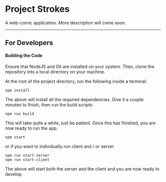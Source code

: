 # Project Strokes
A web-comic application. More description will come soon.

---

## For Developers

#### Building the Code

Ensure that NodeJS and Git are installed on your system. Then, clone the repository into a local directory on your machine.

At the root of the project directory, run the following inside a terminal:

```
npm install
```

The above will install all the required dependencies. Give it a couple minutes to finish, then run the build scripts:

```
npm run build
```

This will take quite a while, just be patient. Once this has finished, you are now ready to run the app.

```
npm start
```
or if you want to individually run client and / or server
```
npm run start-server
npm run start-client
```
The above will start both the server and the client and you are now ready to develop.
